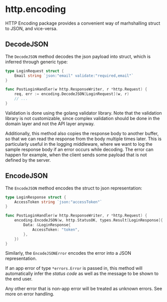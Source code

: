 # http.encoding

HTTP Encoding package provides a convenient way of marhshalling struct to JSON, and vice-versa.


## DecodeJSON

The `DecodeJSON` method decodes the json payload into struct, which is inferred through generic type:

```go
type LoginRequest struct {
	Email string `json:"email" validate:"required,email"`
}

func PostLoginHandler(w http.ResponseWriter, r *http.Request) {
	req, err := encoding.DecodeJSON[LoginRequest](w, r)
	// ...
}
```

Validation is done using the golang validator library. Note that the validation library is not customizable, since complex validation should be done in the domain layer and not the API layer anyway.


Additionally, this method also copies the response body to another buffer, so that we can read the response from the body multiple times later. This is particularly useful in the logging middleware, where we want to log the sample response body if an error occurs while decoding. The error can happen for example, when the client sends some payload that is not defined by the server.


## EncodeJSON

The `EncodeJSON` method encodes the struct to json representation:


```go
type LoginResponse struct {
	AccessToken string `json:"accessToken"`
}

func PostLoginHandler(w http.ResponseWriter, r *http.Request) {
	encoding.EncodeJSON(w, http.StatusOK, types.Result[LoginResponse]{
		Data: &LoginResponse{
			AccessToken: "token",
		},
	})
}
```


Similarly, the `EncodeJSONError` encodes the error into a JSON representation.

If an app error of type `*errors.Error` is passed in, this method will automatically infer the _status code_ as well as the message to be shown to the end user.

Any other error that is non-app error will be treated as unknown errors. See more on error handling.
